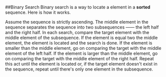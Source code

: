 ##Binary Search
Binary search is a way to locate a element in a **sorted** sequence. Here is how it works. 

Assume the sequence is strictly ascending. The middle element in the sequence separates the sequence into two subsequences —— the left 
half and the right half. In each search, compare the target element with the middle element of the subsequence. If the element is equal two the middle element, 
the element is located and the search is done. If the element is smaller than the middle element, go on comparing the target with the middle element of the left half. 
If the element is larger than the middle element, go on comparing the target with the middle element of the right half. Repeat this act until the element is located or, if the target element doesn't
exist in the sequence, repeat until there's only one element in the subsequence. 
